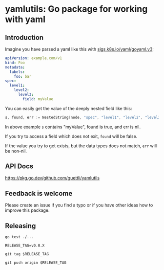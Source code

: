 # yamlutils: Go package for working with yaml

## Introduction

Imagine you have parsed a yaml like this with [sigs.k8s.io/yaml/goyaml.v3](https://pkg.go.dev/sigs.k8s.io/yaml/goyaml.v3):

```yaml
apiVersion: example.com/v1
kind: Foo
metadata:
  labels:
    foo: bar
spec:
  level1:
    level2:
      level3:
        field: myValue

```

You can easily get the value of the deeply nested field like this:

```go
s, found, err := NestedString(node, "spec", "level1", "level2", "level3", "field")
```

In above example `s` contains "myValue", found is true, and err is nil.

If you try to access a field which does not exit, `found` will be false.

If the value you try to get exists, but the data types does not match, `err` will be non-nil.

## API Docs

<https://pkg.go.dev/github.com/guettli/yamlutils>

## Feedback is welcome

Please create an issue if you find a typo or if you have other ideas how to improve this package.

## Releasing

```terminal
go test ./...

RELEASE_TAG=v0.0.X

git tag $RELEASE_TAG

git push origin $RELEASE_TAG
```
